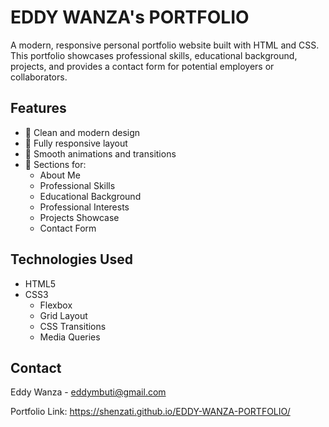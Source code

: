 # EDDY WANZA's PORTFOLIO

A modern, responsive personal portfolio website built with HTML and CSS. This portfolio showcases professional skills, educational background, projects, and provides a contact form for potential employers or collaborators.

## Features

- 🎨 Clean and modern design
- 📱 Fully responsive layout
- 🚀 Smooth animations and transitions
- 📝 Sections for:
  - About Me
  - Professional Skills
  - Educational Background
  - Professional Interests
  - Projects Showcase
  - Contact Form

## Technologies Used

- HTML5
- CSS3
  - Flexbox
  - Grid Layout
  - CSS Transitions
  - Media Queries



## Contact

Eddy Wanza - eddymbuti@gmail.com

Portfolio Link: https://shenzati.github.io/EDDY-WANZA-PORTFOLIO/




